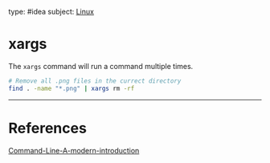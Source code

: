 type: #idea
subject: [Linux](Linux.md)
<!-- Subject should be a hub note -->
# xargs

The `xargs` command will run a command multiple times.

```bash
# Remove all .png files in the currect directory
find . -name "*.png" | xargs rm -rf
```

---
# References
<!-- What references back up this idea -->
[Command-Line-A-modern-introduction](Command-Line-A-modern-introduction.md)